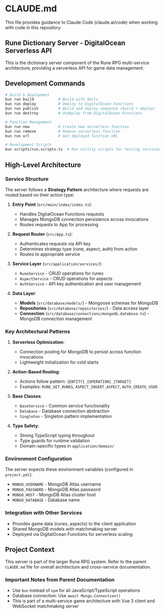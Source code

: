 # CLAUDE.md

This file provides guidance to Claude Code (claude.ai/code) when working with code in this repository.

## Rune Dictionary Server - DigitalOcean Serverless API

This is the dictionary server component of the Rune RPG multi-service architecture, providing a serverless API for game data management.

## Development Commands

```bash
# Build & Deployment
bun run build           # Build with docts
bun run deploy          # Deploy to DigitalOcean Functions
bun run publish         # Build and deploy sequence (build + deploy)
bun run destroy         # Undeploy from DigitalOcean Functions

# Function Management
bun run new             # Create new serverless function
bun run remove          # Remove serverless function
bun run url             # Get deployed function URL

# Development Scripts
bun scripts/run.scripts.ts  # Run utility scripts for testing services
```

## High-Level Architecture

### Service Structure
The server follows a **Strategy Pattern** architecture where requests are routed based on their action type:

1. **Entry Point** (`src/main/index/index.ts`):
   - Handles DigitalOcean Functions requests
   - Manages MongoDB connection persistence across invocations
   - Routes requests to App for processing

2. **Request Router** (`src/App.ts`):
   - Authenticates requests via API key
   - Determines strategy type (rune, aspect, auth) from action
   - Routes to appropriate service

3. **Service Layer** (`src/application/services/`):
   - `RuneService` - CRUD operations for runes
   - `AspectService` - CRUD operations for aspects
   - `AuthService` - API key authentication and user management

4. **Data Layer**:
   - **Models** (`src/database/models/`) - Mongoose schemas for MongoDB
   - **Repositories** (`src/database/repositories/`) - Data access layer
   - **Connection** (`src/database/connections/mongodb.database.ts`) - MongoDB connection management

### Key Architectural Patterns

1. **Serverless Optimization**:
   - Connection pooling for MongoDB to persist across function invocations
   - Lightweight initialization for cold starts

2. **Action-Based Routing**:
   - Actions follow pattern: `{ENTITY}_{OPERATION}_{TARGET}`
   - Examples: `RUNE_GET_RUNES`, `ASPECT_INSERT_ASPECT`, `AUTH_CREATE_USER`

3. **Base Classes**:
   - `BaseService` - Common service functionality
   - `Database` - Database connection abstraction
   - `Singleton` - Singleton pattern implementation

4. **Type Safety**:
   - Strong TypeScript typing throughout
   - Type guards for runtime validation
   - Domain-specific types in `application/domain/`

### Environment Configuration
The server expects these environment variables (configured in `project.yml`):
- `MONGO_USERNAME` - MongoDB Atlas username
- `MONGO_PASSWORD` - MongoDB Atlas password
- `MONGO_HOST` - MongoDB Atlas cluster host
- `MONGO_DATABASE` - Database name

### Integration with Other Services
- Provides game data (runes, aspects) to the client application
- Shared MongoDB models with matchmaking server
- Deployed via DigitalOcean Functions for serverless scaling

## Project Context
This server is part of the larger Rune RPG system. Refer to the parent `CLAUDE.md` file for overall architecture and cross-service documentation.

### Important Notes from Parent Documentation
- Use `bun` instead of `npm` for all JavaScript/TypeScript operations
- Database connection: Use `await Mongo.Connection()` 
- This is part of a multi-service game architecture with Vue 3 client and WebSocket matchmaking server